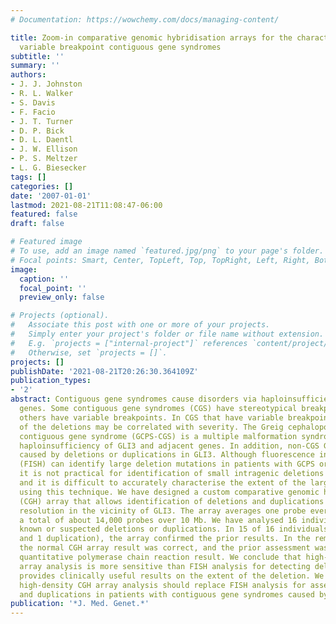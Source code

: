 ```yaml
---
# Documentation: https://wowchemy.com/docs/managing-content/

title: Zoom-in comparative genomic hybridisation arrays for the characterisation of
  variable breakpoint contiguous gene syndromes
subtitle: ''
summary: ''
authors:
- J. J. Johnston
- R. L. Walker
- S. Davis
- F. Facio
- J. T. Turner
- D. P. Bick
- D. L. Daentl
- J. W. Ellison
- P. S. Meltzer
- L. G. Biesecker
tags: []
categories: []
date: '2007-01-01'
lastmod: 2021-08-21T11:08:47-06:00
featured: false
draft: false

# Featured image
# To use, add an image named `featured.jpg/png` to your page's folder.
# Focal points: Smart, Center, TopLeft, Top, TopRight, Left, Right, BottomLeft, Bottom, BottomRight.
image:
  caption: ''
  focal_point: ''
  preview_only: false

# Projects (optional).
#   Associate this post with one or more of your projects.
#   Simply enter your project's folder or file name without extension.
#   E.g. `projects = ["internal-project"]` references `content/project/deep-learning/index.md`.
#   Otherwise, set `projects = []`.
projects: []
publishDate: '2021-08-21T20:26:30.364109Z'
publication_types:
- '2'
abstract: Contiguous gene syndromes cause disorders via haploinsufficiency for adjacent
  genes. Some contiguous gene syndromes (CGS) have stereotypical breakpoints, but
  others have variable breakpoints. In CGS that have variable breakpoints, the extent
  of the deletions may be correlated with severity. The Greig cephalopolysyndactyly
  contiguous gene syndrome (GCPS-CGS) is a multiple malformation syndrome caused by
  haploinsufficiency of GLI3 and adjacent genes. In addition, non-CGS GCPS can be
  caused by deletions or duplications in GLI3. Although fluorescence in situ hybridisation
  (FISH) can identify large deletion mutations in patients with GCPS or GCPS-CGS,
  it is not practical for identification of small intragenic deletions or insertions,
  and it is difficult to accurately characterise the extent of the large deletions
  using this technique. We have designed a custom comparative genomic hybridisation
  (CGH) array that allows identification of deletions and duplications at kilobase
  resolution in the vicinity of GLI3. The array averages one probe every 730 bp for
  a total of about 14,000 probes over 10 Mb. We have analysed 16 individuals with
  known or suspected deletions or duplications. In 15 of 16 individuals (14 deletions
  and 1 duplication), the array confirmed the prior results. In the remaining patient,
  the normal CGH array result was correct, and the prior assessment was a false positive
  quantitative polymerase chain reaction result. We conclude that high-density CGH
  array analysis is more sensitive than FISH analysis for detecting deletions and
  provides clinically useful results on the extent of the deletion. We suggest that
  high-density CGH array analysis should replace FISH analysis for assessment of deletions
  and duplications in patients with contiguous gene syndromes caused by variable deletions.
publication: '*J. Med. Genet.*'
---
```

